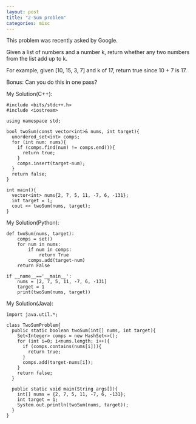 ```yaml
---
layout: post
title: "2-Sum problem"
categories: misc
---
```


This problem was recently asked by Google.

Given a list of numbers and a number k, return whether any two numbers from the list add up to k.

For example, given [10, 15, 3, 7] and k of 17, return true since 10 + 7 is 17.

Bonus: Can you do this in one pass?


My Solution(C++):
```
#include <bits/stdc++.h>
#include <iostream>

using namespace std;

bool twoSum(const vector<int>& nums, int target){
  unordered_set<int> comps;
  for (int num: nums){
    if (comps.find(num) != comps.end()){
      return true;
    }
    comps.insert(target-num);
  }
  return false;
}

int main(){
  vector<int> nums{2, 7, 5, 11, -7, 6, -131};
  int target = 1;
  cout << twoSum(nums, target);
}
```


My Solution(Python):
```
def twoSum(nums, target):
    comps = set()
    for num in nums:
        if num in comps:
            return True
        comps.add(target-num)
    return False

if __name__=='__main__':
    nums = [2, 7, 5, 11, -7, 6, -131]
    target = 1
    print(twoSum(nums, target))
```


My Solution(Java):
```
import java.util.*;

class TwoSumProblem{
  public static boolean twoSum(int[] nums, int target){
    Set<Integer> comps = new HashSet<>();
    for (int i=0; i<nums.length; i++){
      if (comps.contains(nums[i])){
        return true;
      }
      comps.add(target-nums[i]);
    }
    return false;
  }

  public static void main(String args[]){
    int[] nums = {2, 7, 5, 11, -7, 6, -131};
    int target = 1;
    System.out.println(twoSum(nums, target));
  }
}
```